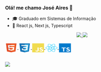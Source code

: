 ### Olá! me chamo José Aires 👋

- 🎓 Graduado em Sistemas de Informação 
- 📜 React js, Next js, Typescript


 <div>
<div align="center">
  <a href="https://github.com/joseairesdev">
  <img height="180em" src="https://github-readme-stats.vercel.app/api?username=joseairesdev&show_icons=true&theme=dracula&include_all_commits=true&count_private=true"/>
  <img height="180em" src="https://github-readme-stats.vercel.app/api/top-langs/?username=joseairesdev&layout=compact&langs_count=7&theme=dracula"/>
</div>

<div style="display: inline_block"><br>
 
  <img align="center" alt="Jose-HTML" height="30" width="40" src="https://raw.githubusercontent.com/devicons/devicon/master/icons/html5/html5-original.svg">
  <img align="center" alt="Jose-CSS" height="30" width="40" src="https://raw.githubusercontent.com/devicons/devicon/master/icons/css3/css3-original.svg">
   <img align="center" alt="Jose-Js" height="30" width="40" src="https://raw.githubusercontent.com/devicons/devicon/master/icons/javascript/javascript-plain.svg">
   <img align="center" alt="Jose-React" height="30" width="40" src="https://raw.githubusercontent.com/devicons/devicon/master/icons/react/react-original.svg">
  <img align="center" alt="Jose-Ts" height="30" width="40" src="https://raw.githubusercontent.com/devicons/devicon/master/icons/typescript/typescript-plain.svg">
 
 
</div>
<br/>
<div>

<a href="https://www.linkedin.com/in/joseaires2" target="_blank"><img src="https://img.shields.io/badge/-LinkedIn-%230077B5?style=for-the-badge&logo=linkedin&logoColor=white" target="_blank"></a> 



</div>
